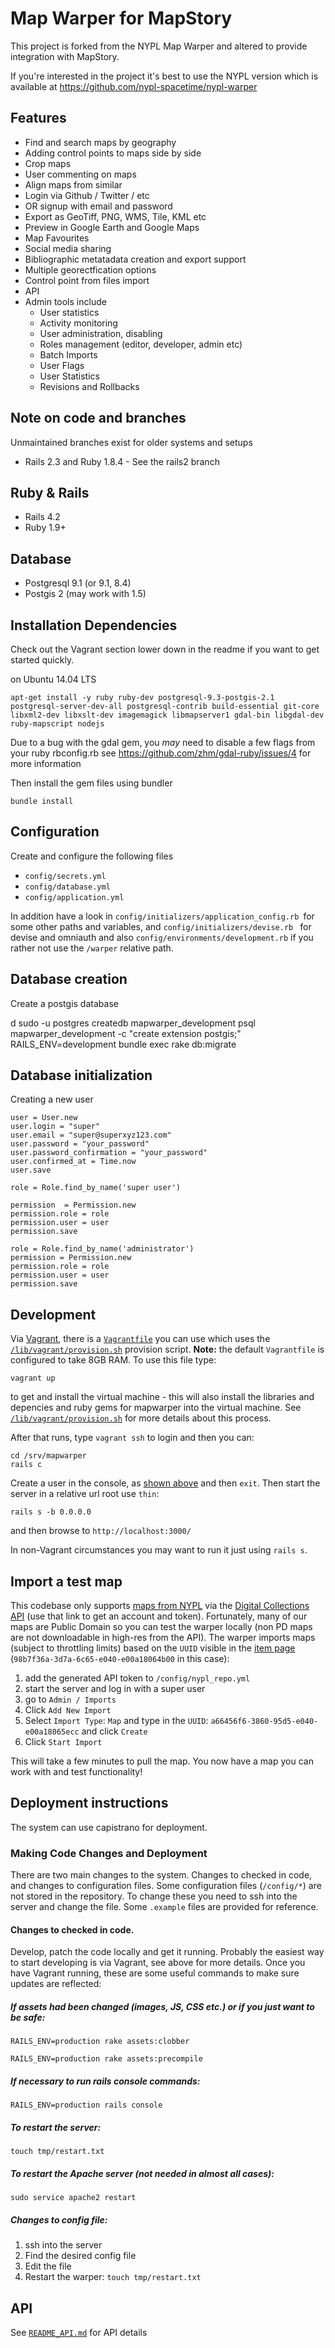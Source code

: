 # Map Warper for MapStory

This project is forked from the NYPL Map Warper and altered to
provide integration with MapStory.

If you're interested in the project it's best to use the NYPL version
which is available at https://github.com/nypl-spacetime/nypl-warper



## Features

* Find and search maps by geography
* Adding control points to maps side by side
* Crop maps
* User commenting on maps
* Align maps from similar
* Login via Github / Twitter / etc
* OR signup with email and password
* Export as GeoTiff, PNG, WMS, Tile, KML etc
* Preview in Google Earth and Google Maps
* Map Favourites
* Social media sharing
* Bibliographic metatadata creation and export support
* Multiple georectfication options
* Control point from files import
* API
* Admin tools include
  * User statistics
  * Activity monitoring
  * User administration, disabling
  * Roles management (editor, developer, admin etc)
  * Batch Imports
  * User Flags
  * User Statistics
  * Revisions and Rollbacks
 
  

## Note on code and branches

Unmaintained branches exist for older systems and setups

* Rails 2.3 and Ruby 1.8.4 - See the rails2 branch

## Ruby & Rails

* Rails 4.2
* Ruby 1.9+

## Database

* Postgresql 9.1 (or 9.1, 8.4)
* Postgis 2 (may work with 1.5)

## Installation Dependencies

Check out the Vagrant section lower down in the readme if you want to get started quickly.

on Ubuntu 14.04 LTS

```apt-get install -y ruby ruby-dev postgresql-9.3-postgis-2.1 postgresql-server-dev-all postgresql-contrib build-essential git-core libxml2-dev libxslt-dev imagemagick libmapserver1 gdal-bin libgdal-dev ruby-mapscript nodejs```

Due to a bug with the gdal gem, you _may_ need to disable a few flags from your ruby rbconfig.rb see https://github.com/zhm/gdal-ruby/issues/4 for more information

Then install the gem files using bundler

```bundle install```


## Configuration

Create and configure the following files

* `config/secrets.yml`
* `config/database.yml`
* `config/application.yml`

In addition have a look in `config/initializers/application_config.rb `for some other paths and variables, and `config/initializers/devise.rb ` for devise and omniauth and also `config/environments/development.rb` if you rather not use the `/warper` relative path.

## Database creation

Create a postgis database

d    sudo -u postgres createdb mapwarper_development
    psql mapwarper_development -c "create extension postgis;"
    RAILS_ENV=development bundle exec rake db:migrate

## Database initialization

Creating a new user

    user = User.new
    user.login = "super"
    user.email = "super@superxyz123.com"
    user.password = "your_password"
    user.password_confirmation = "your_password"
    user.confirmed_at = Time.now
    user.save

    role = Role.find_by_name('super user')

    permission  = Permission.new
    permission.role = role
    permission.user = user
    permission.save

    role = Role.find_by_name('administrator')
    permission = Permission.new
    permission.role = role
    permission.user = user
    permission.save


## Development 

Via [Vagrant](https://www.vagrantup.com/), there is a [`Vagrantfile`](/Vagrantfile) you can use which uses the [`/lib/vagrant/provision.sh`](/lib/vagrant/provision.sh) provision script. **Note:** the default `Vagrantfile` is configured to take 8GB RAM. To use this file type:

    vagrant up

to get and install the virtual machine - this will also install the libraries and depencies and ruby gems for mapwarper into the virtual machine. See [`/lib/vagrant/provision.sh`](/lib/vagrant/provision.sh) for more details about this process.

After that runs, type `vagrant ssh` to login and then you can:

    cd /srv/mapwarper
    rails c

Create a user in the console, as [shown above](#database-initialization) and then `exit`. Then start the server in a relative url root use `thin`:

    rails s -b 0.0.0.0

and then browse to `http://localhost:3000/`

In non-Vagrant circumstances you may want to run it just using `rails s`.

## Import a test map

This codebase only supports [maps from NYPL](http://maps.nypl.org/) via the [Digital Collections API](http://api.repo.nypl.org/) (use that link to get an account and token). Fortunately, many of our maps are Public Domain so you can test the warper locally (non PD maps are not downloadable in high-res from the API). The warper imports maps (subject to throttling limits) based on the `UUID` visible in the [item page](http://digitalcollections.nypl.org/items/98b7f36a-3d7a-6c65-e040-e00a18064b00) (`98b7f36a-3d7a-6c65-e040-e00a18064b00` in this case):

1. add the generated API token to `/config/nypl_repo.yml`
2. start the server and log in with a super user
3. go to `Admin / Imports`
4. Click `Add New Import`
5. Select `Import Type`: `Map` and type in the `UUID`: `a66456f6-3860-95d5-e040-e00a18065ecc` and click `Create`
6. Click `Start Import`

This will take a few minutes to pull the map. You now have a map you can work with and test functionality!


## Deployment instructions

The system can use capistrano for deployment.

### Making Code Changes and Deployment

There are two main changes to the system. Changes to checked in code, and changes to configuration files. Some configuration files (`/config/*`) are not stored in the repository. To change these you need to ssh into the server and change the file. Some `.example` files are provided for reference.

#### Changes to checked in code.

Develop, patch the code locally and get it running. Probably the easiest way to start developing is via Vagrant, see above for more details. Once you have Vagrant running, these are some useful commands to make sure updates are reflected:

##### If assets had been changed (images, JS, CSS etc.) or if you just want to be safe:

 `RAILS_ENV=production rake assets:clobber`

 `RAILS_ENV=production rake assets:precompile`

##### If necessary to run rails console commands:

 `RAILS_ENV=production rails console`

##### To restart the server:

`touch tmp/restart.txt`

##### To restart the Apache server (not needed in almost all cases):

`sudo service apache2 restart`

##### Changes to config file:

1. ssh into the server
2. Find the desired config file
3. Edit the file
4. Restart the warper: `touch tmp/restart.txt`

## API

See [`README_API.md`](/README_API.md) for API details


